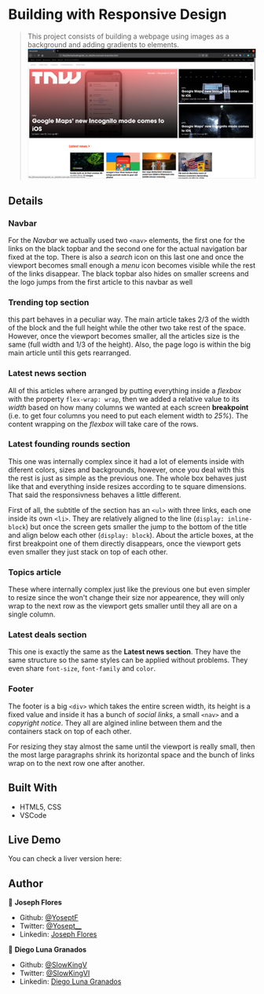 # Building with Responsive Design
> This project consists of building a webpage using images as a background and adding gradients to elements.
![screenshot](screenshot.png)

## Details
### Navbar
For the *Navbar* we actually used two `<nav>` elements, the first one for the links on the black topbar and the second one for the actual navigation bar fixed at the top. There is also a *search* icon on this last one and once the viewport becomes small enough a *menu* icon becomes visible while the rest of the links disappear. The black topbar also hides on smaller screens and the logo jumps from the first article to this navbar as well

### Trending top section
this part behaves in a peculiar way. The main article takes 2/3 of the width of the block and the full height while the other two take rest of the space. However, once the viewport becomes smaller, all the articles size is the same (full width and 1/3 of the height). Also, the page logo is within the big main article until this gets rearranged.

### Latest news section
All of this articles where arranged by putting everything inside a *flexbox* with the property `flex-wrap: wrap`, then we added a relative value to its *width* based on how many columns we wanted at each screen **breakpoint** (i.e. to get four columns you need to put each element width to *25%*). The content wrapping on the *flexbox* will take care of the rows.

### Latest founding rounds section
This one was internally complex since it had a lot of elements inside with diferent colors, sizes and backgrounds, however, once you deal with this the rest is just as simple as the previous one. The whole box behaves just like that and everything inside resizes according to te square dimensions. That said the responsivness behaves a little different.

First of all, the subtitle of the section has an `<ul>` with three links, each one inside its own `<li>`. They are relatively aligned to the line (`display: inline-block`) but once the screen gets smaller the jump to the bottom of the title and align below each other (`display: block`). About the article boxes, at the first breakpoint one of them directly disappears, once the viewport gets even smaller they just stack on top of each other.

### Topics article
These where internally complex just like the previous one but even simpler to resize since the won't change their size nor appearence, they will only wrap to the next row as the viewport gets smaller until they all are on a single column.

### Latest deals section
This one is exactly the same as the **Latest news section**. They have the same structure so the same styles can be applied without problems. They even share `font-size`, `font-family` and `color`.

### Footer
The footer is a big `<div>` which takes the entire screen width, its height is a fixed value and inside it has a bunch of *social links*, a small `<nav>` and a *copyright notice*. They all are algined inline between them and the containers stack on top of each other.

For resizing they stay almost the same until the viewport is really small, then the most large paragraphs shrink its horizontal space and the bunch of links wrap on to the next row one after another.

## Built With
- HTML5, CSS
- VSCode

## Live Demo
You can check a liver version here:

## Author

👤 **Joseph Flores**
- Github: [@YoseptF](https://github.com/YoseptF)
- Twitter: [@Yosept__](https://twitter.com/Yosept__)
- Linkedin: [Joseph Flores](https://www.linkedin.com/in/joseph-flores-928505106/)

👤 **Diego Luna Granados**
- Github: [@SlowKingV](https://github.com/SlowKingV)
- Twitter: [@SlowKingVI](https://twitter.com/SlowKingVI)
- Linkedin: [Diego Luna Granados](https://www.linkedin.com/in/diego-luna-granados-64007b197/)
